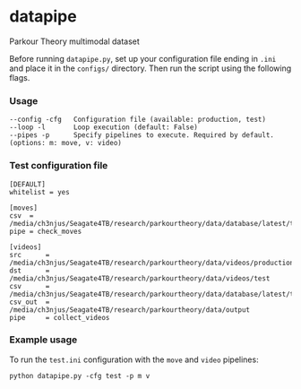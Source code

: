 # datapipe
Parkour Theory multimodal dataset

Before running `datapipe.py`, set up your configuration file ending in `.ini` and place it in the `configs/` directory. Then run the script using the following flags.

### Usage
```
--config -cfg 	Configuration file (available: production, test)
--loop -l 		Loop execution (default: False)
--pipes -p 		Specify pipelines to execute. Required by default. (options: m: move, v: video)
```

### Test configuration file
```
[DEFAULT]
whitelist = yes

[moves]
csv  = /media/ch3njus/Seagate4TB/research/parkourtheory/data/database/latest/test_moves.csv
pipe = check_moves

[videos]
src      = /media/ch3njus/Seagate4TB/research/parkourtheory/data/videos/production
dst      = /media/ch3njus/Seagate4TB/research/parkourtheory/data/videos/test
csv      = /media/ch3njus/Seagate4TB/research/parkourtheory/data/database/latest/test_videos.csv
csv_out  = /media/ch3njus/Seagate4TB/research/parkourtheory/data/output
pipe     = collect_videos

```

### Example usage

To run the `test.ini` configuration with the `move` and `video` pipelines:
```
python datapipe.py -cfg test -p m v
```